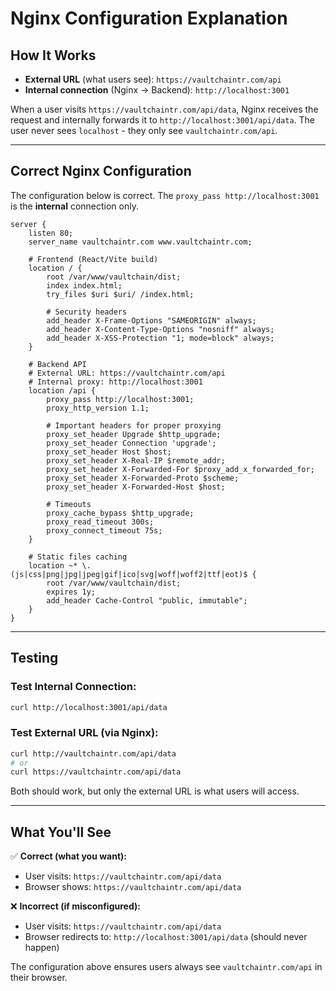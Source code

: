 # Nginx Configuration Explanation

## How It Works

- **External URL** (what users see): `https://vaultchaintr.com/api`
- **Internal connection** (Nginx → Backend): `http://localhost:3001`

When a user visits `https://vaultchaintr.com/api/data`, Nginx receives the request and internally forwards it to `http://localhost:3001/api/data`. The user never sees `localhost` - they only see `vaultchaintr.com/api`.

---

## Correct Nginx Configuration

The configuration below is correct. The `proxy_pass http://localhost:3001` is the **internal** connection only.

```nginx
server {
    listen 80;
    server_name vaultchaintr.com www.vaultchaintr.com;

    # Frontend (React/Vite build)
    location / {
        root /var/www/vaultchain/dist;
        index index.html;
        try_files $uri $uri/ /index.html;
        
        # Security headers
        add_header X-Frame-Options "SAMEORIGIN" always;
        add_header X-Content-Type-Options "nosniff" always;
        add_header X-XSS-Protection "1; mode=block" always;
    }

    # Backend API
    # External URL: https://vaultchaintr.com/api
    # Internal proxy: http://localhost:3001
    location /api {
        proxy_pass http://localhost:3001;
        proxy_http_version 1.1;
        
        # Important headers for proper proxying
        proxy_set_header Upgrade $http_upgrade;
        proxy_set_header Connection 'upgrade';
        proxy_set_header Host $host;
        proxy_set_header X-Real-IP $remote_addr;
        proxy_set_header X-Forwarded-For $proxy_add_x_forwarded_for;
        proxy_set_header X-Forwarded-Proto $scheme;
        proxy_set_header X-Forwarded-Host $host;
        
        # Timeouts
        proxy_cache_bypass $http_upgrade;
        proxy_read_timeout 300s;
        proxy_connect_timeout 75s;
    }

    # Static files caching
    location ~* \.(js|css|png|jpg|jpeg|gif|ico|svg|woff|woff2|ttf|eot)$ {
        root /var/www/vaultchain/dist;
        expires 1y;
        add_header Cache-Control "public, immutable";
    }
}
```

---

## Testing

### Test Internal Connection:
```bash
curl http://localhost:3001/api/data
```

### Test External URL (via Nginx):
```bash
curl http://vaultchaintr.com/api/data
# or
curl https://vaultchaintr.com/api/data
```

Both should work, but only the external URL is what users will access.

---

## What You'll See

✅ **Correct (what you want):**
- User visits: `https://vaultchaintr.com/api/data`
- Browser shows: `https://vaultchaintr.com/api/data`

❌ **Incorrect (if misconfigured):**
- User visits: `https://vaultchaintr.com/api/data`
- Browser redirects to: `http://localhost:3001/api/data` (should never happen)

The configuration above ensures users always see `vaultchaintr.com/api` in their browser.

